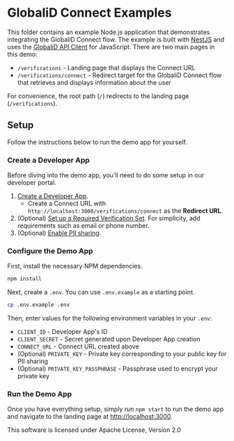 # GlobaliD Connect Examples

This folder contains an example Node.js application that demonstrates integrating the GlobaliD Connect flow. The example is built with [NestJS](https://nestjs.com/) and uses the [GlobaliD API Client](https://github.com/globalid/api-client) for JavaScript. There are two main pages in this demo:

- `/verifications` - Landing page that displays the Connect URL
- `/verifications/connect` - Redirect target for the GlobaliD Connect flow that retrieves and displays information about the user

For convenience, the root path (`/`) redirects to the landing page (`/verifications`).

## Setup

Follow the instructions below to run the demo app for yourself.

### Create a Developer App

Before diving into the demo app, you'll need to do some setup in our developer portal.

1. [Create a Developer App](https://docs.google.com/document/d/1ANq_sTTHRCukFtLFNM0EeUVL_Y5HfB9qQSzFvhy3hM8/edit?usp=sharing).
   - Create a Connect URL with `http://localhost:3000/verifications/connect` as the **Redirect URL**.
1. (Optional) [Set up a Required Verification Set](https://docs.google.com/document/d/1pUqfyfFsqsV3MlgRv9QLN9e2H1hlZRw0l7WiyaYaG9I/edit?usp=sharing). For simplicity, add requirements such as email or phone number.
1. (Optional) [Enable PII sharing](https://docs.google.com/document/d/1Eo86uM2gVO9O6wLizSw61Q-XkcP82iHnQRaz21zQrv8/edit?usp=sharing).

### Configure the Demo App

First, install the necessary NPM dependencies.

```bash
npm install
```

Next, create a `.env`. You can use `.env.example` as a starting point.

```bash
cp .env.example .env
```

Then, enter values for the following environment variables in your `.env`:

- `CLIENT_ID` - Developer App's ID
- `CLIENT_SECRET` - Secret generated upon Developer App creation
- `CONNECT_URL` - Connect URL created above
- (Optional) `PRIVATE_KEY` - Private key corresponding to your public key for PII sharing
- (Optional) `PRIVATE_KEY_PASSPHRASE` - Passphrase used to encrypt your private key

### Run the Demo App

Once you have everything setup, simply run `npm start` to run the demo app and navigate to the landing page at <http://localhost:3000>.

This software is licensed under Apache License, Version 2.0
